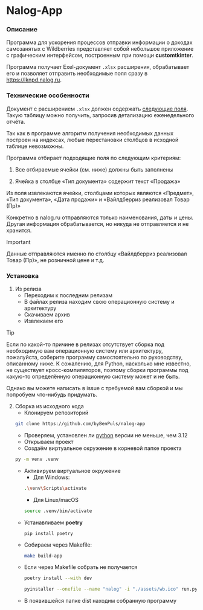 # Nalog-App

### Описание
Программа для ускорения процессов отправки информации о доходах самозанятых с Wildberries представляет собой небольшое приложение с графическим интерфейсом, построенным при помощи **customtkinter**.


Программа получает Exel-документ `.xlsx` расширения, обрабатывает его и позволяет отправить необходимые поля сразу в https://lknpd.nalog.ru.

### Технические особенности

Документ с расширением `.xlsx` должен содержать [следующие поля](assets/example.csv). Такую таблицу можно получить, запросив детализацию еженедельного отчёта.

Так как в программе алгоритм получения необходимых данных построен на индексах, любые перестановки столбцов в исходной таблице невозможны.

Программа отбирает подходящие поля по следующим критериям:

1) Все отбираемые ячейки (см. ниже) должны быть заполнены

2) Ячейка в столбце «Тип документа» содержит текст «Продажа»

Из поля извлекаются ячейки, столбцами которых являются «Предмет», «Тип документа», «Дата продажи» и «Вайлдберриз реализовал Товар (Пр)»

Конкретно в nalog.ru отправляются только наименования, даты и цены. Другая информация обрабатывается, но никуда не отправляется и не хранится.

> [!IMPORTANT]
> 
> Данные отправляются именно по столбцу «Вайлдберриз реализовал Товар (Пр)», не розничной цене и т.д.


### Установка

1. Из релиза
    - Переходим к последним релизам
    - В файлах релиза находим свою операционную систему и архитектуру
    - Скачиваем архив
    - Извлекаем его

> [!TIP]  
>
> Если по какой-то причине в релизах отсутствует сборка под необходимую вам операционную систему или архитектуру, пожалуйста, соберите программу самостоятельно по руководству, описанному ниже. К сожалению, для Python, насколько мне известно, не существует кросс-компиляторов, поэтому сборки программы под какую-то определённую операционную систему может и не быть.
>
> Однако вы можете написать в issue с требуемой вам сборкой и мы попробуем что-нибудь придумать.

2. Сборка из исходного кода
    - Клонируем репозиторий
    ```bash
    git clone https://github.com/byBenPuls/nalog-app
    ```
    - Проверяем, установлен ли [python](https://www.python.org/downloads/) версии не меньше, чем 3.12 
    - Открываем проект
    - Создаём виртуальное окружение в корневой папке проекта
    ```bash
    py -m venv .venv
    ```
    - Активируем виртуальное окружение
        * Для Windows:
        ```bash
        .\venv\Scripts\activate
        ```
        * Для Linux/macOS
        ```bash
        source .venv/bin/activate
        ```
    - Устанавливаем **poetry**
        ```
        pip install poetry
        ```
    - Собираем через Makefile:
        ```bash
        make build-app
        ```
    - Если через Makefile собрать не получается
        ```bash
        poetry install --with dev
        ```
        ```bash
        pyinstaller --onefile --name "nalog" -i "./assets/wb.ico" run.py
        ```
    - В появившейся папке dist находим собранную программу